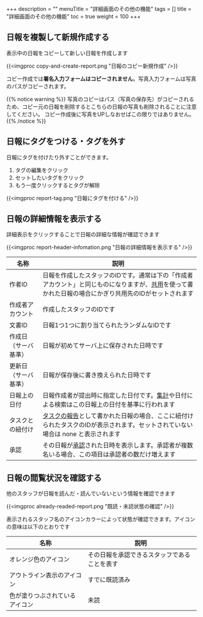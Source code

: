 +++
description = ""
menuTitle = "詳細画面のその他の機能"
tags = []
title = "詳細画面のその他の機能"
toc = true
weight = 100
+++

## 日報を複製して新規作成する

表示中の日報をコピーして新しい日報を作成します

{{<imgproc copy-and-create-report.png "日報のコピー新規作成" />}}

コピー作成では**署名入力フォームはコピーされません**。写真入力フォームは写真のパスがコピーされます。

{{% notice warning %}}
写真のコピーはパス（写真の保存先）がコピーされるため、コピー元の日報を削除するとこちらの日報の写真も削除されることに注意してください。
コピー作成後に写真をUPしなおせばこの限りではありません。
{{% /notice %}}

## 日報にタグをつける・タグを外す

日報にタグを付けたり外すことができます。

1. タグの編集をクリック
1. セットしたいタグをクリック
1. もう一度クリックするとタグが解除

{{<imgproc report-tag.png "日報にタグを付ける" />}}

## 日報の詳細情報を表示する

詳細表示をクリックすることで日報の詳細な情報が確認できます

{{<imgproc report-header-infomation.png "日報の詳細情報を表示する" />}}

|名称|説明|
|---|---|
|作者ID|日報を作成したスタッフのIDです。通常は下の「作成者アカウント」と同じものになりますが、[共用](/org/group2/share/)を使って書かれた日報の場合にかぎり共用先のIDがセットされます|
|作成者アカウント|作成したスタッフのIDです|
|文書ID|日報1つ1つに割り当てられたランダムなIDです|
|作成日（サーバ基準）|日報が初めてサーバ上に保存された日時です|
|更新日（サーバ基準）|日報が保存後に書き換えられた日時です|
|日報上の日付|日報作成者が提出時に指定した日付です。[集計](/report/totalling/)や日付による検索はこの日報上の日付を基準に行われます|
|タスクとの紐付け|[タスクの報告](/task/connect/)として書かれた日報の場合、ここに紐付けられたタスクのIDが表示されます。セットされていない場合は none と表示されます|
|承認|その日報が[承認](/report/read/state/)された日時を表示します。承認者が複数名いる場合、この項目は承認者の数だけ増えます|

## 日報の閲覧状況を確認する

他のスタッフが日報を読んだ・読んでいないという情報を確認できます

{{<imgproc already-readed-report.png "既読・未読状態の確認" />}}

表示されるスタッフ名のアイコンカラーによって状態が確認できます。アイコンの意味は以下のとおりです

|名称|説明|
|---|---|
|オレンジ色のアイコン|その日報を承認できるスタッフであることを表す|
|アウトライン表示のアイコン|すでに既読済み|
|色が塗りつぶされているアイコン|未読|
